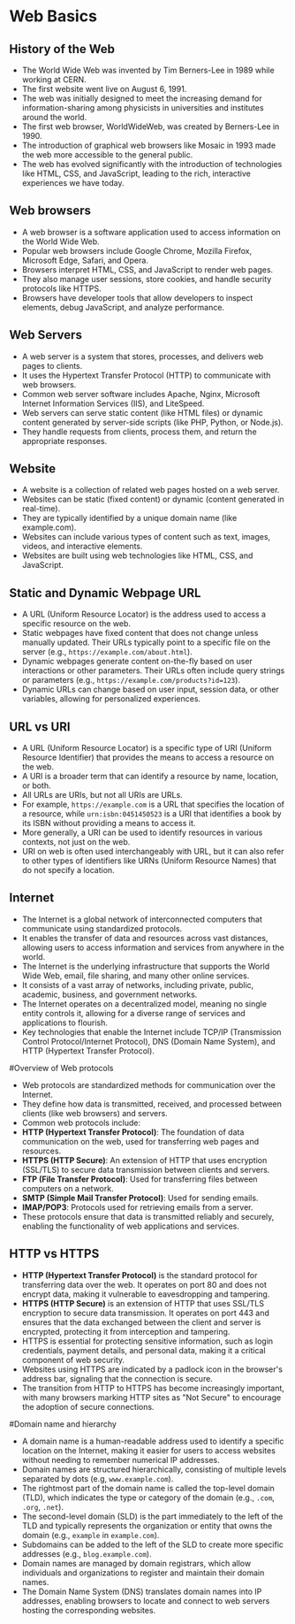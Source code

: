 # Web Basics

## History of the Web
- The World Wide Web was invented by Tim Berners-Lee in 1989 while working at CERN.
- The first website went live on August 6, 1991.
- The web was initially designed to meet the increasing demand for information-sharing among physicists in universities
and institutes around the world.
- The first web browser, WorldWideWeb, was created by Berners-Lee in 1990.
- The introduction of graphical web browsers like Mosaic in 1993 made the web more accessible to the general public.
- The web has evolved significantly with the introduction of technologies like HTML, CSS, and JavaScript, leading to the
rich, interactive experiences we have today.

## Web browsers
- A web browser is a software application used to access information on the World Wide Web.
- Popular web browsers include Google Chrome, Mozilla Firefox, Microsoft Edge, Safari, and Opera.
- Browsers interpret HTML, CSS, and JavaScript to render web pages.
- They also manage user sessions, store cookies, and handle security protocols like HTTPS.
- Browsers have developer tools that allow developers to inspect elements, debug JavaScript, and analyze performance.

## Web Servers
- A web server is a system that stores, processes, and delivers web pages to clients.
- It uses the Hypertext Transfer Protocol (HTTP) to communicate with web browsers.
- Common web server software includes Apache, Nginx, Microsoft Internet Information Services (IIS), and LiteSpeed.
- Web servers can serve static content (like HTML files) or dynamic content generated by server-side scripts (like PHP,
Python, or Node.js).
- They handle requests from clients, process them, and return the appropriate responses.

## Website
- A website is a collection of related web pages hosted on a web server.
- Websites can be static (fixed content) or dynamic (content generated in real-time).
- They are typically identified by a unique domain name (like example.com).
- Websites can include various types of content such as text, images, videos, and interactive elements.
- Websites are built using web technologies like HTML, CSS, and JavaScript.

## Static and Dynamic Webpage URL
- A URL (Uniform Resource Locator) is the address used to access a specific resource on the web.
- Static webpages have fixed content that does not change unless manually updated. Their URLs typically point to a
specific file on the server (e.g., `https://example.com/about.html`).
- Dynamic webpages generate content on-the-fly based on user interactions or other parameters. Their URLs often include
query strings or parameters (e.g., `https://example.com/products?id=123`).
- Dynamic URLs can change based on user input, session data, or other variables, allowing for personalized experiences.

## URL vs URI
- A URL (Uniform Resource Locator) is a specific type of URI (Uniform Resource Identifier) that provides the means to
access a resource on the web.
- A URI is a broader term that can identify a resource by name, location, or both.
- All URLs are URIs, but not all URIs are URLs.
- For example, `https://example.com` is a URL that specifies the location of a resource, while `urn:isbn:0451450523` is
a URI that identifies a book by its ISBN without providing a means to access it.
- More generally, a URI can be used to identify resources in various contexts, not just on the web.
- URI on web is often used interchangeably with URL, but it can also refer to other types of identifiers like URNs
(Uniform Resource Names) that do not specify a location.

## Internet
- The Internet is a global network of interconnected computers that communicate using standardized protocols.
- It enables the transfer of data and resources across vast distances, allowing users to access information and services
from anywhere in the world.
- The Internet is the underlying infrastructure that supports the World Wide Web, email, file sharing, and many other
online services.
- It consists of a vast array of networks, including private, public, academic, business, and government networks.
- The Internet operates on a decentralized model, meaning no single entity controls it, allowing for a diverse range of
services and applications to flourish.
- Key technologies that enable the Internet include TCP/IP (Transmission Control Protocol/Internet Protocol), DNS
(Domain Name System), and HTTP (Hypertext Transfer Protocol).


#Overview of Web protocols
- Web protocols are standardized methods for communication over the Internet.
- They define how data is transmitted, received, and processed between clients (like web browsers) and servers.
- Common web protocols include:
- **HTTP (Hypertext Transfer Protocol)**: The foundation of data communication on the web, used for transferring web
pages and resources.
- **HTTPS (HTTP Secure)**: An extension of HTTP that uses encryption (SSL/TLS) to secure data transmission between
clients and servers.
- **FTP (File Transfer Protocol)**: Used for transferring files between computers on a network.
- **SMTP (Simple Mail Transfer Protocol)**: Used for sending emails.
- **IMAP/POP3**: Protocols used for retrieving emails from a server.
- These protocols ensure that data is transmitted reliably and securely, enabling the functionality of web applications
and services.

## HTTP vs HTTPS
- **HTTP (Hypertext Transfer Protocol)** is the standard protocol for transferring data over the web. It operates on
port 80 and does not encrypt data, making it vulnerable to eavesdropping and tampering.
- **HTTPS (HTTP Secure)** is an extension of HTTP that uses SSL/TLS encryption to secure data transmission. It operates
on port 443 and ensures that the data exchanged between the client and server is encrypted, protecting it from
interception and tampering.
- HTTPS is essential for protecting sensitive information, such as login credentials, payment details, and personal
data, making it a critical component of web security.
- Websites using HTTPS are indicated by a padlock icon in the browser's address bar, signaling that the connection is
secure.
- The transition from HTTP to HTTPS has become increasingly important, with many browsers marking HTTP sites as "Not
Secure" to encourage the adoption of secure connections.

#Domain name and hierarchy
- A domain name is a human-readable address used to identify a specific location on the Internet, making it easier for
users to access websites without needing to remember numerical IP addresses.
- Domain names are structured hierarchically, consisting of multiple levels separated by dots (e.g, `www.example.com`).
- The rightmost part of the domain name is called the top-level domain (TLD), which indicates the type or category of
the domain (e.g., `.com`, `.org`, `.net`).
- The second-level domain (SLD) is the part immediately to the left of the TLD and typically represents the organization
or entity that owns the domain (e.g., `example` in `example.com`).
- Subdomains can be added to the left of the SLD to create more specific addresses (e.g., `blog.example.com`).
- Domain names are managed by domain registrars, which allow individuals and organizations to register and maintain
their domain names.
- The Domain Name System (DNS) translates domain names into IP addresses, enabling browsers to locate and connect to web
servers hosting the corresponding websites.